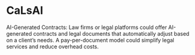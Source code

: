# CaLsAI
AI-Generated Contracts: Law firms or legal platforms could offer AI-generated contracts and legal documents that automatically adjust based on a client’s needs. A pay-per-document model could simplify legal services and reduce overhead costs.
